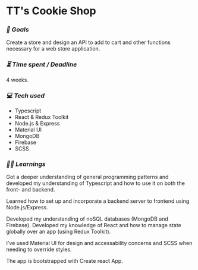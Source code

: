 # TT's Cookie Shop

### ***🎯 Goals***

Create a store and design an API to add to cart and other functions necessary for a web store application.

### ***⏳ Time spent / Deadline***

4 weeks.

### ***💻 Tech used***

* Typescript
* React & Redux Toolkit
* Node.js & Express
* Material UI
* MongoDB
* Firebase
* SCSS

### ***👨‍🎓 Learnings***

Got a deeper understanding of general programming patterns and developed my understanding of Typescript and how to use it on both the front- and backend.

Learned how to set up and incorporate a backend server to frontend using Node.js/Express.

Developed my understanding of noSQL databases (MongoDB and Firebase). Developed my knowledge of React and how to manage state globally over an app (using Redux Toolkit).

I've used Material UI for design and accessability concerns and SCSS when needing to override styles. 

The app is bootstrapped with Create react App. 
